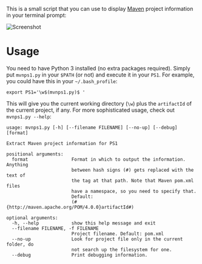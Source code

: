 This is a small script that you can use to display [Maven] project information in your terminal prompt:

![Screenshot](//i.imgur.com/ON7CQPv.png)

Usage
=====

You need to have Python 3 installed (no extra packages required). Simply put `mvnps1.py` in your `$PATH` (or not) and
execute it in your `PS1`. For example, you could have this in your `~/.bash_profile`:

    export PS1='\w$(mvnps1.py)$ '

This will give you the current working directory (`\w`) plus the `artifactId` of the current project, if any. For more
sophisticated usage, check out `mvnps1.py --help`:

```
usage: mvnps1.py [-h] [--filename FILENAME] [--no-up] [--debug] [format]

Extract Maven project information for PS1

positional arguments:
  format                Format in which to output the information. Anything
                        between hash signs (#) gets replaced with the text of
                        the tag at that path. Note that Maven pom.xml files
                        have a namespace, so you need to specify that.
                        Default:
                        (#{http://maven.apache.org/POM/4.0.0}artifactId#)

optional arguments:
  -h, --help            show this help message and exit
  --filename FILENAME, -f FILENAME
                        Project filename. Default: pom.xml
  --no-up               Look for project file only in the current folder, do
                        not search up the filesystem for one.
  --debug               Print debugging information.
```

[Maven]: http://maven.apache.org/
